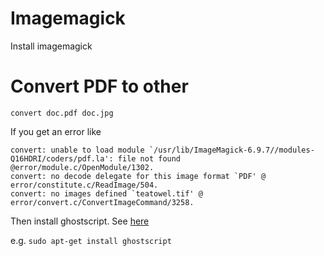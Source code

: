 # Imagemagick

Install imagemagick

# Convert PDF to other

`convert doc.pdf doc.jpg`

If you get an error like

    convert: unable to load module `/usr/lib/ImageMagick-6.9.7//modules-Q16HDRI/coders/pdf.la': file not found @error/module.c/OpenModule/1302.
    convert: no decode delegate for this image format `PDF' @ error/constitute.c/ReadImage/504.
    convert: no images defined `teatowel.tif' @ error/convert.c/ConvertImageCommand/3258.

Then install ghostscript. See [here](https://www.imagemagick.org/discourse-server/viewtopic.php?t=25823)

e.g.
`sudo apt-get install ghostscript`
